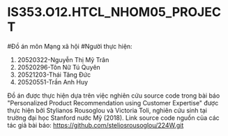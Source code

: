# IS353.O12.HTCL_NHOM05_PROJECT 
#Đồ án môn Mạng xã hội
#Người thực hiện:
1. 20520322-Nguyễn Thị Mỹ Trân
2. 20520296-Tôn Nữ Tú Quyên
3. 20521203-Thái Tăng Đức
4. 20520551-Trần Anh Huy

Đồ án được thực hiện dựa trên việc nghiên cứu source code trong bài báo "Personalized Product Recommendation using Customer Expertise" được thực hiện bởi Stylianos Rousoglou và Victoria Toli, nghiên cứu sinh tại trường đại học Stanford nước Mỹ (2018).
Link source code nguồn của các tác giả bài báo: https://github.com/steliosrousoglou/224W.git
